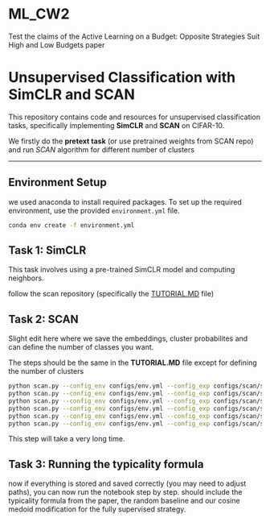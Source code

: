 # ML_CW2
Test the claims of the Active Learning on a Budget: Opposite Strategies Suit High and Low Budgets paper

# Unsupervised Classification with SimCLR and SCAN

This repository contains code and resources for unsupervised classification tasks, specifically implementing **SimCLR** and **SCAN** on CIFAR-10.

We firstly do the **pretext task** (or use pretrained weights from SCAN repo) and run *SCAN* algorithm for different number of clusters

---

## Environment Setup

we used anaconda to install required packages.
To set up the required environment, use the provided `environment.yml` file.

```bash  
conda env create -f environment.yml
```
## Task 1: SimCLR
This task involves using a pre-trained SimCLR model and computing neighbors.

follow the scan repository (specifically the [TUTORIAL.MD](https://github.com/wvangansbeke/Unsupervised-Classification/blob/master/TUTORIAL.md) file)

## Task 2: SCAN

Slight edit here where we save the embeddings, cluster probabilites and can define the number of classes you want.

The steps should be the same in the **TUTORIAL.MD** file except for defining the number of clusters

```bash
python scan.py --config_env configs/env.yml --config_exp configs/scan/scan_cifar10.yml --num_clusters 10
python scan.py --config_env configs/env.yml --config_exp configs/scan/scan_cifar10.yml --num_clusters 20
python scan.py --config_env configs/env.yml --config_exp configs/scan/scan_cifar10.yml --num_clusters 30
python scan.py --config_env configs/env.yml --config_exp configs/scan/scan_cifar10.yml --num_clusters 40
python scan.py --config_env configs/env.yml --config_exp configs/scan/scan_cifar10.yml --num_clusters 50
python scan.py --config_env configs/env.yml --config_exp configs/scan/scan_cifar10.yml --num_clusters 60
```

This step will take a very long time.

## Task 3: Running the typicality formula

now if everything is stored and saved correctly (you may need to adjust paths), you can now run the notebook step by step.
should include the typicality formula from the paper, the random baseline and our cosine medoid modification for the fully supervised strategy. 



